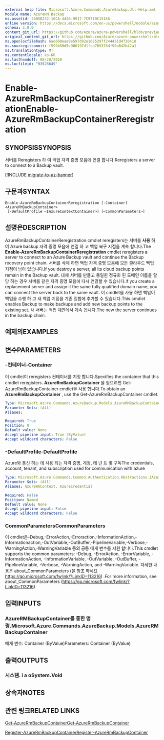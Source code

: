 ```yaml
---
external help file: Microsoft.Azure.Commands.AzureBackup.dll-Help.xml
Module Name: AzureRM.Backup
ms.assetid: 2605B232-10CA-4426-9917-7C9719C15166
online version: https://docs.microsoft.com/en-us/powershell/module/azurerm.backup/enable-azurermbackupcontainerreregistration
schema: 2.0.0
content_git_url: https://github.com/Azure/azure-powershell/blob/preview/src/ResourceManager/AzureBackup/Commands.AzureBackup/help/Enable-AzureRmBackupContainerReregistration.md
original_content_git_url: https://github.com/Azure/azure-powershell/blob/preview/src/ResourceManager/AzureBackup/Commands.AzureBackup/help/Enable-AzureRmBackupContainerReregistration.md
ms.openlocfilehash: 6ae660eae9e597d92e162529ff244431d4720418
ms.sourcegitcommit: f599b50d5e980197d1fca769378df90a842b42a1
ms.translationtype: MT
ms.contentlocale: ko-KR
ms.lasthandoff: 08/20/2020
ms.locfileid: "93528649"
---
```

# <span data-ttu-id="0aaa3-101">Enable-AzureRmBackupContainerReregistration</span><span class="sxs-lookup"><span data-stu-id="0aaa3-101">Enable-AzureRmBackupContainerReregistration</span></span>

## <span data-ttu-id="0aaa3-102">SYNOPSIS</span><span class="sxs-lookup"><span data-stu-id="0aaa3-102">SYNOPSIS</span></span>
<span data-ttu-id="0aaa3-103">서버를 Reregisters 하 여 백업 자격 증명 모음에 연결 합니다.</span><span class="sxs-lookup"><span data-stu-id="0aaa3-103">Reregisters a server to connect to a Backup vault.</span></span>

[!INCLUDE [migrate-to-az-banner](../../includes/migrate-to-az-banner.md)]

## <span data-ttu-id="0aaa3-104">구문과</span><span class="sxs-lookup"><span data-stu-id="0aaa3-104">SYNTAX</span></span>

```
Enable-AzureRmBackupContainerReregistration [-Container] <AzureRMBackupContainer>
 [-DefaultProfile <IAzureContextContainer>] [<CommonParameters>]
```

## <span data-ttu-id="0aaa3-105">설명은</span><span class="sxs-lookup"><span data-stu-id="0aaa3-105">DESCRIPTION</span></span>
<span data-ttu-id="0aaa3-106">AzureRmBackupContainerReregistration cmdlet reregisters는 서버를 **사용** 하 여 Azure backup 자격 증명 모음에 연결 하 고 백업 복구 지점을 계속 합니다.</span><span class="sxs-lookup"><span data-stu-id="0aaa3-106">The **Enable-AzureRmBackupContainerReregistration** cmdlet reregisters a server to connect to an Azure Backup vault and continue the Backup recovery point chain.</span></span>
<span data-ttu-id="0aaa3-107">서버를 삭제 하면 백업 자격 증명 모음에 모든 클라우드 백업 지점이 남아 있습니다.</span><span class="sxs-lookup"><span data-stu-id="0aaa3-107">If you destroy a server, all its cloud backup points remain in the Backup vault.</span></span>
<span data-ttu-id="0aaa3-108">대체 서버를 만들고 동일한 정규화 된 도메인 이름을 할당 하는 경우 서버를 같은 자격 증명 모음에 다시 연결할 수 있습니다.</span><span class="sxs-lookup"><span data-stu-id="0aaa3-108">If you create a replacement server and assign it the same fully qualified domain name, you can connect the server back to the same vault.</span></span>
<span data-ttu-id="0aaa3-109">이 cmdlet을 사용 하면 백업이 백업을 수행 하 고 새 백업 지점을 기존 집합에 추가할 수 있습니다.</span><span class="sxs-lookup"><span data-stu-id="0aaa3-109">This cmdlet enables Backup to make backups and add new backup points to the existing set.</span></span>
<span data-ttu-id="0aaa3-110">새 서버는 백업 체인에서 계속 됩니다.</span><span class="sxs-lookup"><span data-stu-id="0aaa3-110">The new the server continues in the backup chain.</span></span>

## <span data-ttu-id="0aaa3-111">예제의</span><span class="sxs-lookup"><span data-stu-id="0aaa3-111">EXAMPLES</span></span>

## <span data-ttu-id="0aaa3-112">변수</span><span class="sxs-lookup"><span data-stu-id="0aaa3-112">PARAMETERS</span></span>

### <span data-ttu-id="0aaa3-113">-컨테이너</span><span class="sxs-lookup"><span data-stu-id="0aaa3-113">-Container</span></span>
<span data-ttu-id="0aaa3-114">이 cmdlet이 reregisters 컨테이너를 지정 합니다.</span><span class="sxs-lookup"><span data-stu-id="0aaa3-114">Specifies the container that this cmdlet reregisters.</span></span>
<span data-ttu-id="0aaa3-115">**AzureRmBackupContainer** 을 얻으려면 Get-AzureRmBackupContainer cmdlet을 사용 합니다.</span><span class="sxs-lookup"><span data-stu-id="0aaa3-115">To obtain an **AzureRmBackupContainer** , use the Get-AzureRmBackupContainer cmdlet.</span></span>

```yaml
Type: Microsoft.Azure.Commands.AzureBackup.Models.AzureRMBackupContainer
Parameter Sets: (All)
Aliases:

Required: True
Position: 0
Default value: None
Accept pipeline input: True (ByValue)
Accept wildcard characters: False
```

### <span data-ttu-id="0aaa3-116">-DefaultProfile</span><span class="sxs-lookup"><span data-stu-id="0aaa3-116">-DefaultProfile</span></span>
<span data-ttu-id="0aaa3-117">Azure와 통신 하는 데 사용 되는 자격 증명, 계정, 테 넌 트 및 구독</span><span class="sxs-lookup"><span data-stu-id="0aaa3-117">The credentials, account, tenant, and subscription used for communication with azure</span></span>

```yaml
Type: Microsoft.Azure.Commands.Common.Authentication.Abstractions.IAzureContextContainer
Parameter Sets: (All)
Aliases: AzureRmContext, AzureCredential

Required: False
Position: Named
Default value: None
Accept pipeline input: False
Accept wildcard characters: False
```

### <span data-ttu-id="0aaa3-118">CommonParameters</span><span class="sxs-lookup"><span data-stu-id="0aaa3-118">CommonParameters</span></span>
<span data-ttu-id="0aaa3-119">이 cmdlet은-Debug,-ErrorAction,-Erroraction,-InformationAction,-Informationaction,-OutVariable,-OutBuffer,-PipelineVariable,-Verbose,-WarningAction,-WarningVariable 등의 공통 매개 변수를 지원 합니다.</span><span class="sxs-lookup"><span data-stu-id="0aaa3-119">This cmdlet supports the common parameters: -Debug, -ErrorAction, -ErrorVariable, -InformationAction, -InformationVariable, -OutVariable, -OutBuffer, -PipelineVariable, -Verbose, -WarningAction, and -WarningVariable.</span></span> <span data-ttu-id="0aaa3-120">자세한 내용은 about_CommonParameters (을 참조 하세요 https://go.microsoft.com/fwlink/?LinkID=113216) .</span><span class="sxs-lookup"><span data-stu-id="0aaa3-120">For more information, see about_CommonParameters (https://go.microsoft.com/fwlink/?LinkID=113216).</span></span>

## <span data-ttu-id="0aaa3-121">입력</span><span class="sxs-lookup"><span data-stu-id="0aaa3-121">INPUTS</span></span>

### <span data-ttu-id="0aaa3-122">AzureRMBackupContainer를 통한 명령.</span><span class="sxs-lookup"><span data-stu-id="0aaa3-122">Microsoft.Azure.Commands.AzureBackup.Models.AzureRMBackupContainer</span></span>
<span data-ttu-id="0aaa3-123">매개 변수: Container (ByValue)</span><span class="sxs-lookup"><span data-stu-id="0aaa3-123">Parameters: Container (ByValue)</span></span>

## <span data-ttu-id="0aaa3-124">출력</span><span class="sxs-lookup"><span data-stu-id="0aaa3-124">OUTPUTS</span></span>

### <span data-ttu-id="0aaa3-125">시스템. i a o</span><span class="sxs-lookup"><span data-stu-id="0aaa3-125">System.Void</span></span>

## <span data-ttu-id="0aaa3-126">상속자</span><span class="sxs-lookup"><span data-stu-id="0aaa3-126">NOTES</span></span>

## <span data-ttu-id="0aaa3-127">관련 링크</span><span class="sxs-lookup"><span data-stu-id="0aaa3-127">RELATED LINKS</span></span>

[<span data-ttu-id="0aaa3-128">Get-AzureRmBackupContainer</span><span class="sxs-lookup"><span data-stu-id="0aaa3-128">Get-AzureRmBackupContainer</span></span>](./Get-AzureRmBackupContainer.md)

[<span data-ttu-id="0aaa3-129">Register-AzureRmBackupContainer</span><span class="sxs-lookup"><span data-stu-id="0aaa3-129">Register-AzureRmBackupContainer</span></span>](./Register-AzureRmBackupContainer.md)


